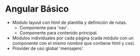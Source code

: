# Angular Básico

- Módulo layout con html de plantilla y definición de rutas.
  - Componente para 'nav'.
  - Componente para contenido principal.
- Módulos individuales por cada página (cada módulo con un componente con el mismo nombre que contiene html y css).
- Provider de uso global 'mensajero'.
